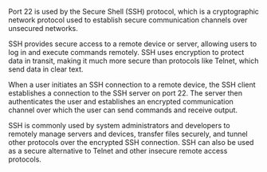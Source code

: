 Port 22 is used by the Secure Shell (SSH) protocol, which is a cryptographic network protocol used to establish secure communication channels over unsecured networks.

SSH provides secure access to a remote device or server, allowing users to log in and execute commands remotely. SSH uses encryption to protect data in transit, making it much more secure than protocols like Telnet, which send data in clear text.

When a user initiates an SSH connection to a remote device, the SSH client establishes a connection to the SSH server on port 22. The server then authenticates the user and establishes an encrypted communication channel over which the user can send commands and receive output.

SSH is commonly used by system administrators and developers to remotely manage servers and devices, transfer files securely, and tunnel other protocols over the encrypted SSH connection. SSH can also be used as a secure alternative to Telnet and other insecure remote access protocols.
